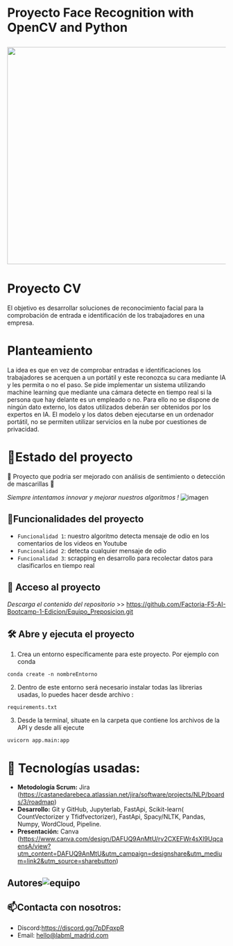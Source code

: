 <h1 align="center">
  <p align="left">Proyecto Face Recognition with OpenCV and Python</p>
  <img align="center" width="1000" height="500" src="https://preview.redd.it/92we6q514qx61.jpg?width=5334&format=pjpg&auto=webp&v=enabled&s=e7850668255c3dd5298e2a1dc427d6bf94fc4543">
</h1>

# Proyecto CV

El objetivo es desarrollar soluciones de reconocimiento facial para la comprobación de entrada e identificación de los trabajadores en una empresa.

# Planteamiento

La idea es que en vez de comprobar entradas e identificaciones los trabajadores se acerquen a un portátil y este reconozca su cara mediante IA y les permita o no el paso. Se pide implementar un sistema utilizando machine learning que mediante una cámara detecte en tiempo real si la persona que hay delante es un empleado o no. Para ello no se dispone de ningún dato externo, los datos utilizados deberán ser obtenidos por los expertos en IA. El modelo y los datos deben ejecutarse en un ordenador portátil, no se permiten utilizar servicios en la nube por cuestiones de privacidad. 

# :mechanical_arm:Estado del proyecto
:construction: Proyecto que podria ser mejorado con análisis de sentimiento o detección de mascarillas :construction:

*Siempre intentamos innovar y mejorar nuestros algoritmos !*
![imagen](https://user-images.githubusercontent.com/108665291/207285962-ecf1c7d2-676b-46c1-977f-79020e29513e.png)

## :hammer:Funcionalidades del proyecto

- `Funcionalidad 1`: nuestro algoritmo detecta mensaje de odio en los comentarios de los videos en Youtube 
- `Funcionalidad 2`: detecta cualquier mensaje de odio 
- `Funcionalidad 3`: scrapping en desarrollo para recolectar datos para clasificarlos en tiempo real 

## 📁 Acceso al proyecto

*Descarga el contenido del repositorio* >> https://github.com/Factoria-F5-AI-Bootcamp-1-Edicion/Equipo_Preposicion.git 

## 🛠️ Abre y ejecuta el proyecto

1. Crea un entorno específicamente para este proyecto. Por ejemplo con conda 
```
conda create -n nombreEntorno
```
2. Dentro de este entorno será necesario instalar todas las librerias usadas, lo puedes hacer desde archivo :
```
requirements.txt
```
3. Desde la terminal, situate en la carpeta que contiene los archivos de la API y desde allí ejecute
```
uvicorn app.main:app
```

# :wrench: Tecnologías usadas:

   - **Metodología Scrum:** Jira (https://castanedarebeca.atlassian.net/jira/software/projects/NLP/boards/3/roadmap)
   - **Desarrollo:** Git y GitHub, Jupyterlab, FastApi, Scikit-learn( CountVectorizer y Tfidfvectorizer), FastApi, Spacy/NLTK, Pandas, Numpy, WordCloud,      Pipeline.
   - **Presentación:** Canva (https://www.canva.com/design/DAFUQ9AnMtU/rv2CXEFWr4sXl9UqcaensA/view?utm_content=DAFUQ9AnMtU&utm_campaign=designshare&utm_medium=link2&utm_source=sharebutton) 


## Autores![equipo](https://user-images.githubusercontent.com/108665291/207284142-daa21e46-24a1-4c1a-b799-57114fccd1db.png)

## :mailbox:Contacta con nosotros:
- Discord:https://discord.gg/7pDFqxpR
- Email: hello@labml_madrid.com


